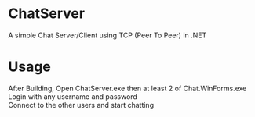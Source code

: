 # ChatServer
A simple Chat Server/Client using TCP (Peer To Peer) in .NET

# Usage
After Building, Open ChatServer.exe then at least 2 of Chat.WinForms.exe <br/>
Login with any username and password <br/>
Connect to the other users and start chatting <br/>
